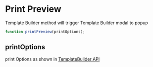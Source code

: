 # Print Preview
Template Builder method will trigger Template Builder modal to popup

```ts
function printPreview(printOptions);
```

## printOptions

print Options as shown in [TemplateBuilder API](/guide/apis/templatebuilder)